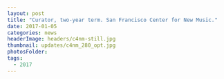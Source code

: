```yaml
---
layout: post
title: "Curator, two-year term. San Francisco Center for New Music."
date: 2017-01-05
categories: news
headerImage: headers/c4nm-still.jpg
thumbnail: updates/c4nm_280_opt.jpg
photosFolder:
tags:
  - 2017
---
```

